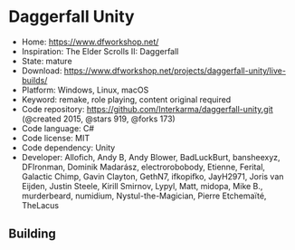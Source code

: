 # Daggerfall Unity

- Home: https://www.dfworkshop.net/
- Inspiration: The Elder Scrolls II: Daggerfall
- State: mature
- Download: https://www.dfworkshop.net/projects/daggerfall-unity/live-builds/
- Platform: Windows, Linux, macOS
- Keyword: remake, role playing, content original required
- Code repository: https://github.com/Interkarma/daggerfall-unity.git (@created 2015, @stars 919, @forks 173)
- Code language: C#
- Code license: MIT
- Code dependency: Unity
- Developer: Allofich, Andy B, Andy Blower, BadLuckBurt, bansheexyz, DFIronman, Dominik Madarász, electrorobobody, Etienne, Ferital, Galactic Chimp, Gavin Clayton, GethN7, ifkopifko, JayH2971, Joris van Eijden, Justin Steele, Kirill Smirnov, Lypyl, Matt, midopa, Mike B., murderbeard, numidium, Nystul-the-Magician, Pierre Etchemaïté, TheLacus

## Building
